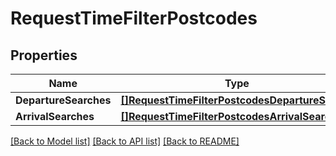 # RequestTimeFilterPostcodes

## Properties
Name | Type | Description | Notes
------------ | ------------- | ------------- | -------------
**DepartureSearches** | [**[]RequestTimeFilterPostcodesDepartureSearch**](RequestTimeFilterPostcodesDepartureSearch.md) |  | [optional] 
**ArrivalSearches** | [**[]RequestTimeFilterPostcodesArrivalSearch**](RequestTimeFilterPostcodesArrivalSearch.md) |  | [optional] 

[[Back to Model list]](../README.md#documentation-for-models) [[Back to API list]](../README.md#documentation-for-api-endpoints) [[Back to README]](../README.md)


